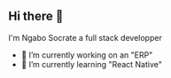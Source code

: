 ## Hi there 👋

I'm Ngabo Socrate a full stack developper

- 🔭 I’m currently working on an "ERP"
- 🌱 I’m currently learning "React Native"



<!--
**NSocrate/NSocrate** is a ✨ _special_ ✨ repository because its `README.md` (this file) appears on your GitHub profile.

Here are some ideas to get you started:

- 🔭 I’m currently working on ...
- 🌱 I’m currently learning ...
- 👯 I’m looking to collaborate on ...
- 🤔 I’m looking for help with ...
- 💬 Ask me about ...
- 📫 How to reach me: ...
- 😄 Pronouns: ...
- ⚡ Fun fact: ...
-->
